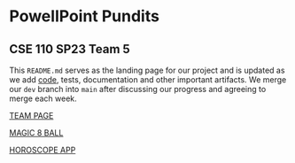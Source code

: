 # PowellPoint Pundits
## CSE 110 SP23 Team 5

This `README.md` serves as the landing page for our project and is updated as we add [code](https://github.com/cse110-sp23-group5/cse110-sp23-group5/tree/main/source), tests, documentation and other important artifacts.
We merge our `dev` branch into `main` after discussing our progress and agreeing to merge each week.

[TEAM PAGE](admin/team.md)

[MAGIC 8 BALL](https://cse110-sp23-group5.github.io/cse110-sp23-group5/source/magic8ball/magic8ball.html)

[HOROSCOPE APP](https://cse110-sp23-group5.github.io/cse110-sp23-group5/source/horoscope/horoscope.html)

